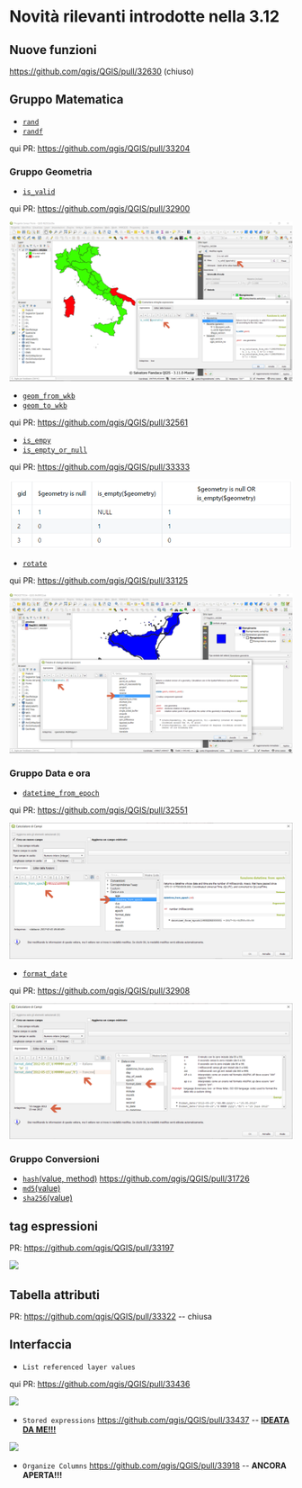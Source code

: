 # Novità rilevanti introdotte nella 3.12

## Nuove funzioni

<https://github.com/qgis/QGIS/pull/32630> (chiuso)

## Gruppo Matematica

- [`rand`](http://hfcqgis.opendatasicilia.it/it/latest/gr_funzioni/matematica/rand.html)
- [`randf`](http://hfcqgis.opendatasicilia.it/it/latest/gr_funzioni/matematica/randf.html)

qui PR: <https://github.com/qgis/QGIS/pull/33204>

### Gruppo Geometria

- [`is_valid`](http://hfcqgis.opendatasicilia.it/it/latest/gr_funzioni/geometria/is_valid.html)

qui PR: <https://github.com/qgis/QGIS/pull/32900>

![screen](/img/novita_312/Image01.png)

- [`geom_from_wkb`](http://hfcqgis.opendatasicilia.it/it/latest/gr_funzioni/geometria/geom_from_wkb.html)
- [`geom_to_wkb`](http://hfcqgis.opendatasicilia.it/it/latest/gr_funzioni/geometria/geom_to_wkb.html)

qui PR: <https://github.com/qgis/QGIS/pull/32561>

- [`is_empy`](http://hfcqgis.opendatasicilia.it/it/latest/gr_funzioni/geometria/is_empty.html)
- [`is_empty_or_null`](http://hfcqgis.opendatasicilia.it/it/latest/gr_funzioni/geometria/is_empty_or_null.html)

qui PR: <https://github.com/qgis/QGIS/pull/33333>

![screen](/img/novita_312/Image02.png)

- [`rotate`](http://hfcqgis.opendatasicilia.it/it/latest/gr_funzioni/geometria/rotate.html)

qui PR: <https://github.com/qgis/QGIS/pull/33125>

![screen](/img/novita_312/Image03.png)

### Gruppo Data e ora

- [`datetime_from_epoch`](http://hfcqgis.opendatasicilia.it/it/latest/gr_funzioni/data_ora/datetime_from_epoch.html)

qui PR: <https://github.com/qgis/QGIS/pull/32551>

![screen](/img/novita_312/Image04.png)

- [`format_date`](http://hfcqgis.opendatasicilia.it/it/latest/gr_funzioni/data_ora/format_date.html)

qui PR: <https://github.com/qgis/QGIS/pull/32908>

![screen](/img/novita_312/Image05.png)

### Gruppo Conversioni

* [`hash`(value, method)](http://hfcqgis.opendatasicilia.it/it/latest/gr_funzioni/conversioni/hash.html) <https://github.com/qgis/QGIS/pull/31726>
* [`md5`(value)](http://hfcqgis.opendatasicilia.it/it/latest/gr_funzioni/conversioni/md5.html)
* [`sha256`(value)](http://hfcqgis.opendatasicilia.it/it/latest/gr_funzioni/conversioni/sha256.html)

## tag espressioni

PR: <https://github.com/qgis/QGIS/pull/33197>

![](https://user-images.githubusercontent.com/28384354/70033165-2dcb9c00-15af-11ea-98a9-3a4305dd9180.gif)

## Tabella attributi

PR: <https://github.com/qgis/QGIS/pull/33322> -- chiusa

## Interfaccia

- `List referenced layer values` 

qui PR: <https://github.com/qgis/QGIS/pull/33436>

![](https://user-images.githubusercontent.com/28384354/70978774-ab63d180-20b0-11ea-901b-d51d44fa8fa4.gif)

- `Stored expressions` <https://github.com/qgis/QGIS/pull/33437> -- [**IDEATA DA ME!!!**](https://pigrecoinfinito.com/2019/12/14/field-calc-di-qgis-save-expressions-crowdfunding/)

![](https://user-images.githubusercontent.com/142164/70983414-faae0000-20b8-11ea-9f25-14b338d4c680.gif)

- `Organize Columns` <https://github.com/qgis/QGIS/pull/33918> -- **ANCORA APERTA!!!**
